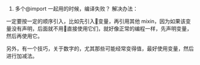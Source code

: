 1. 多个@import 一起用的时候，编译失败？
解决办法：

一定要按一定的顺序引入，比如先引入变量，再引用其他 mixin，因为如果该变量没有声明，后面就不用直接使用它们，就好像正常的编程一样，先声明变量，然后再使用它。

另外，有一个技巧，关于数字的，尤其那些可能经常变得值，最好使用变量，然后进行加减法。
